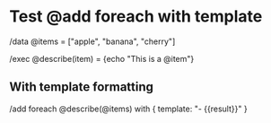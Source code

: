 # Test @add foreach with template

/data @items = ["apple", "banana", "cherry"]

/exec @describe(item) = {echo "This is a @item"}

## With template formatting

/add foreach @describe(@items) with { template: "- {{result}}" }